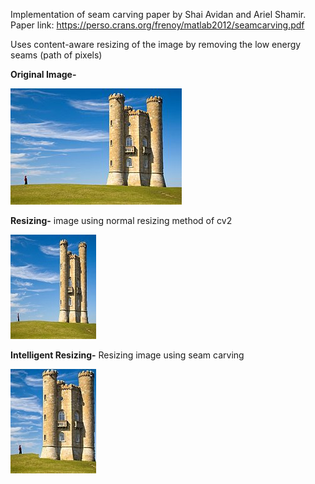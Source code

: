 Implementation of seam carving paper by Shai Avidan and Ariel Shamir. 
Paper link: https://perso.crans.org/frenoy/matlab2012/seamcarving.pdf

Uses content-aware resizing of the image by removing the low energy seams (path of pixels)

**Original Image-**

![alt text](https://github.com/Nishant7007/Seam-Carving/blob/main/tower.jpg?raw=true)

**Resizing-** image using normal resizing method of cv2

![alt_text](https://github.com/Nishant7007/Seam-Carving/blob/main/tower_resized.jpg?raw=true)

**Intelligent Resizing-** Resizing image using seam carving

![alt_text](https://github.com/Nishant7007/Seam-Carving/blob/main/tower_seamCarved.jpg?raw=true)
